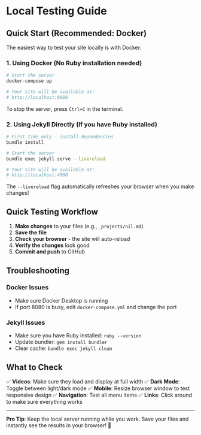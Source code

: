 # Local Testing Guide

## Quick Start (Recommended: Docker)

The easiest way to test your site locally is with Docker:

### 1. Using Docker (No Ruby installation needed)

```bash
# Start the server
docker-compose up

# Your site will be available at:
# http://localhost:8080
```

To stop the server, press `Ctrl+C` in the terminal.

### 2. Using Jekyll Directly (If you have Ruby installed)

```bash
# First time only - install dependencies
bundle install

# Start the server
bundle exec jekyll serve --livereload

# Your site will be available at:
# http://localhost:4000
```

The `--livereload` flag automatically refreshes your browser when you make changes!

## Quick Testing Workflow

1. **Make changes** to your files (e.g., `_projects/nil.md`)
2. **Save the file**
3. **Check your browser** - the site will auto-reload
4. **Verify the changes** look good
5. **Commit and push** to GitHub

## Troubleshooting

### Docker Issues
- Make sure Docker Desktop is running
- If port 8080 is busy, edit `docker-compose.yml` and change the port

### Jekyll Issues  
- Make sure you have Ruby installed: `ruby --version`
- Update bundler: `gem install bundler`
- Clear cache: `bundle exec jekyll clean`

## What to Check

✅ **Videos**: Make sure they load and display at full width
✅ **Dark Mode**: Toggle between light/dark mode
✅ **Mobile**: Resize browser window to test responsive design
✅ **Navigation**: Test all menu items
✅ **Links**: Click around to make sure everything works

---

**Pro Tip**: Keep the local server running while you work. Save your files and instantly see the results in your browser! 🚀
